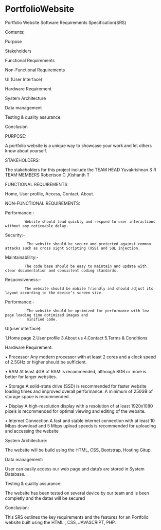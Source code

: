 # PortfolioWebsite
Portfolio Website
Software Requirements Specification(SRS)

Contents:

Purpose

Stakeholders

Functional Requirements 

Non-Functional Requirements 

UI (User Interface)

Hardware Requirement

System Architecture

Data management

Testing & quality assurance

Conclusion

PURPOSE:

A portfolio website is a unique way to showcase your work and let others know about yourself.

STAKEHOLDERS:

The  stakeholders for this project include the
                TEAM HEAD Yuvakrishnan S R 
                TEAM MEMBERS Robertson C ,Kishanth T 

FUNCTIONAL REQUIREMENTS:

Home, User profile, Access, Contact, About.

NON-FUNCTIONAL REQUIREMENTS:

Performance:-

             Website should load quickly and respond to user interactions without any noticeable delay.

Security:-

              The website should be secure and protected against common attacks such as cross sight Scripting (XSS) and SQL injection.
        
Maintainablility:-

             The code base should be easy to maintain and update with clear documentation and consistent coding standards. 

Responsiveness:-

             The website should be mobile friendly and should adjust its layout according to the device’s screen size.

Performance:-

              The website should be optimized for performance with low page loading time optimized images and                 
              minified code. 

UI(user interface):
            
1.Home page 
2.User profile
3.About us
4.Contact
5.Terms & Conditions

Hardware Requirement:

• Processor
                Any modern processor with at least 2 cores and a clock speed of 2.5GHz or higher should be sufficient. 

• RAM
               At least 4GB of RAM is recommended, although 8GB or more is better for larger websites.

• Storage
                A solid-state drive (SSD) is recommended for faster website loading times and improved overall performance. 
               A minimum of 250GB of storage space is recommended.

• Display
                 A high-resolution display with a resolution of at least 1920x1080 pixels is recommended for optimal viewing and 
                editing of the website.
 
• Internet Connection 
                 A fast and stable internet connection with at least 10 Mbps download and 5 Mbps upload speeds is recommended
               for uploading and accessing the website

System Architecture:

The website will be build using the HTML, CSS, Bootstrap, Hosting Gitup.

Data management:

User can easily access our web page and data’s are stored in System Database.

Testing & quality assurance:

The website has been tested on several device by our team and is been completly  and the datas will be secured

Conclusion:

This SRS outlines the key requirements and the features for an Portfolio website built using the HTML , CSS,
JAVASCRIPT, PHP.




